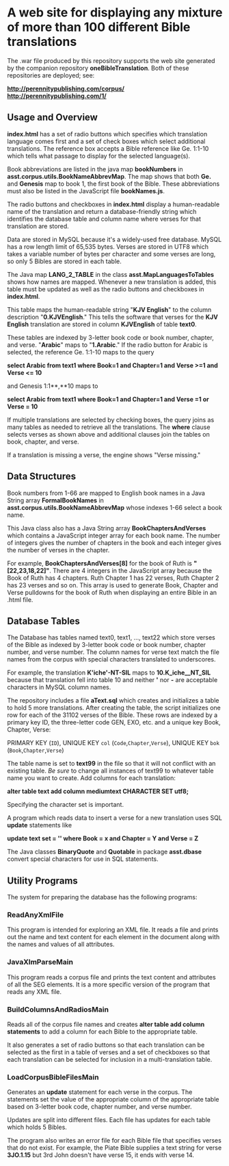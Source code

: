 # A web site for displaying any mixture of more than 100 different Bible translations #

The .war file produced by this repository supports the web site generated by the companion repository **oneBibleTranslation**.  Both of these repositories are deployed; see:

**http://perennitypublishing.com/corpus/**
**http://perennitypublishing.com/1/**

## Usage and Overview ##

**index.html** has a set of radio buttons which specifies which
translation language comes first and a set of check boxes which select additional translations.  The reference box accepts a Bible reference like Ge. 1:1-10 which tells what passage to display for the selected language(s).

Book abbreviations are listed in the java map **bookNumbers** in **asst.corpus.utils.BookNameAbbrevMap**.  The map shows that both **Ge.** and **Genesis** map to book 1, the first book of the Bible.  These abbreviations must also be listed in the JavaScript file **bookNames.js**.

The radio buttons and checkboxes in **index.html** display a human-readable name of the translation and return a database-friendly string which identifies the database table and column name where verses for that translation are stored.

Data are stored in MySQL because it's a widely-used free database.  MySQL has a row length limit of 65,535 bytes.  Verses are stored in UTF8 which takes a variable number of bytes per character and some verses are long, so only 5 Bibles are stored in each table.

The Java map **LANG_2_TABLE** in the class **asst.MapLanguagesToTables** shows how names are mapped.  Whenever a new translation is added, this table must be updated as well as the radio buttons and checkboxes in **index.html**.

This table maps the human-readable string "**KJV English**" to the column description "**0.KJVEnglish**."  This tells the software that verses for the **KJV English** translation are stored in column **KJVEnglish** of table **text0**.

These tables are indexed by 3-letter book code or book number, chapter, and verse.  "**Arabic**" maps to "**1.Arabic**."  If the radio button for Arabic is selected, the reference Ge. 1:1-10 maps to the query

**select Arabic from text1 where Book=1 and Chapter=1 and Verse >=1 and Verse <= 10**

and Genesis 1:1**,**10 maps to

**select Arabic from text1 where Book=1 and Chapter=1 and Verse =1 or Verse = 10**

If multiple translations are selected by checking boxes, the query joins as many tables as needed to retrieve all the translations.  The **where** clause selects verses as shown above and additional clauses join the tables on book, chapter, and verse.

If a translation is missing a verse, the engine shows "Verse missing."

## Data Structures ##

Book numbers from 1-66 are mapped to English book names in a Java String array **FormalBookNames** in **asst.corpus.utils.BookNameAbbrevMap** whose indexes 1-66 select a book name.

This Java class also has a Java String array **BookChaptersAndVerses** which contains a JavaScript integer array for each book name.  The number of integers gives the number of chapters in the book and each integer gives the number of verses in the chapter.

For example, **BookChaptersAndVerses[8]** for the book of Ruth is **"[22,23,18,22]"**.  There are 4 integers in the JavaScript array because the Book of Ruth has 4 chapters.  Ruth Chapter 1 has 22 verses, Ruth Chapter 2 has 23 verses and so on.  This array is used to generate Book, Chapter and Verse pulldowns for the book of Ruth when displaying an entire Bible in an .html file.

## Database Tables ##

The Database has tables named text0, text1, ..., text22  which store verses of the Bible as indexed by 3-letter book code or book number, chapter number, and verse number.  The column names for verse text match the file names from the corpus with special characters translated to underscores.

For example, the translation **K'iche'-NT-SIL** maps to  **10.K_iche__NT_SIL** because that translation fell into table 10 and neither **'** nor **-** are acceptable characters in MySQL column names.

The repository includes a file **aText.sql** which creates and initializes a table to hold 5 more translations.  After creating the table, the script initializes one row for each of the 31102 verses of the Bible.  These rows are indexed by a primary key ID, the three-letter code GEN, EXO, etc. and a unique key Book, Chapter, Verse:

  PRIMARY KEY (`ID`),
  UNIQUE KEY `col` (`Code`,`Chapter`,`Verse`),
  UNIQUE KEY `bok` (`Book`,`Chapter`,`Verse`)

The table name is set to **text99** in the file so that it will not conflict with an existing table.  *Be sure* to change all instances of text99 to whatever table name you want to create.  Add columns for each translation:

**alter table text<number> add column <translation> mediumtext CHARACTER SET utf8;**

Specifying the character set is important.

A program which reads data to insert a verse for a new translation uses SQL **update** statements like

**update text<number> set <column name> = '<verse text>' where Book = x and Chapter = Y and Verse = Z**

The Java classes **BinaryQuote** and **Quotable** in package **asst.dbase** convert special characters for use in SQL statements.

## Utility Programs ##

The system for preparing the database has the following programs:

### ReadAnyXmlFile ###

This program is intended for exploring an XML file.  It reads a file and  prints out the name and text content for each element in the document along with the names and values of all attributes.

### JavaXlmParseMain ###

This program reads a corpus file and prints the text content and attributes of all the SEG elements.  It is a more specific version of the program that reads any XML file.

### BuildColumnsAndRadiosMain ###

Reads all of the corpus file names and creates **alter table add column statements** to add a column for each Bible to the appropriate table.

It also generates a set of radio buttons so that each translation can be selected as the first in a table of verses and a set of checkboxes so that each translation can be selected for inclusion in a multi-translation table.

### LoadCorpusBibleFilesMain ###

Generates an **update** statement for each verse in the corpus.  The statements set the value of the appropriate column of the appropriate table based on 3-letter book code, chapter number, and verse number.

Updates are split into different files. Each file has updates for each table which holds 5 Bibles.

The program also writes an error file for each Bible file that specifies verses that do not exist.  For example,
the Piate Bible supplies a text string for verse **3JO.1.15** but 3rd John doesn't have verse 15, it ends with verse 14.